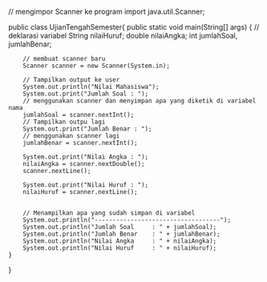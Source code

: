 


// mengimpor Scanner ke program
import java.util.Scanner;

public class UjianTengahSemester{
    public static void main(String[] args) {
        // deklarasi variabel
        String nilaiHuruf;
        double nilaiAngka;
        int jumlahSoal, jumlahBenar;

        // membuat scanner baru
        Scanner scanner = new Scanner(System.in);

        // Tampilkan output ke user
        System.out.println("Nilai Mahasiswa");
        System.out.print("Jumlah Soal : ");
        // menggunakan scanner dan menyimpan apa yang diketik di variabel nama
        jumlahSoal = scanner.nextInt();
        // Tampilkan outpu lagi
        System.out.print("Jumlah Benar : ");
        // menggunakan scanner lagi
        jumlahBenar = scanner.nextInt();

        System.out.print("Nilai Angka : ");
        nilaiAngka = scanner.nextDouble();
        scanner.nextLine();

        System.out.print("Nilai Huruf : ");
        nilaiHuruf = scanner.nextLine();


        // Menampilkan apa yang sudah simpan di variabel
        System.out.println("-----------------------------------");
        System.out.println("Jumlah Soal     : " + jumlahSoal);
        System.out.println("Jumlah Benar    : " + jumlahBenar);
        System.out.println("Nilai Angka     : " + nilaiAngka);
        System.out.println("Nilai Huruf     : " + nilaiHuruf);
    }

}
